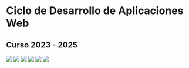 <h1 align="centre">Ciclo de Desarrollo de Aplicaciones Web</h1>
<h2 align="centre">Curso 2023 - 2025</h2>
<body>
  <!--Badge de desarrollo-->
  <p align="left">
     <img src="https://img.shields.io/badge/status-en%20desarrollo-green">
  <!--Badge de issues-->
    <img src="https://img.shields.io/github/issues/MalditaCarlita/DAW"/>
  <!--Badge de licencia-->
    <img src="https://img.shields.io/github/license/MalditaCarlita/DAW"/>
  <!--Badge de contributors-->
    <img src="https://img.shields.io/github/contributors/MalditaCarlita/DAW"/>
  <!--Badge de seguidores-->
    <img src="https://img.shields.io/github/followers/MalditaCarlita"/>
  <!--Badge de forks-->
    <img src="https://img.shields.io/github/forks/MalditaCarlita/DAW"/>
  </p>
</body>
